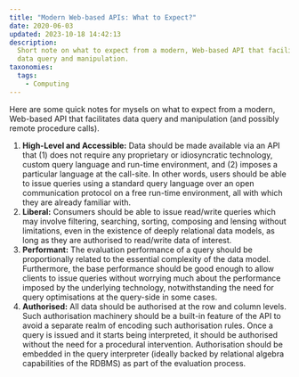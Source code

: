 ```yaml
---
title: "Modern Web-based APIs: What to Expect?"
date: 2020-06-03
updated: 2023-10-18 14:42:13
description:
  Short note on what to expect from a modern, Web-based API that facilitates
  data query and manipulation.
taxonomies:
  tags:
    - Computing
---
```


Here are some quick notes for mysels on what to expect from a modern, Web-based
API that facilitates data query and manipulation (and possibly remote procedure
calls).

<!--more-->

1. **High-Level and Accessible:** Data should be made available via an API that
   (1) does not require any proprietary or idiosyncratic technology, custom
   query language and run-time environment, and (2) imposes a particular
   language at the call-site. In other words, users should be able to issue
   queries using a standard query language over an open communication protocol
   on a free run-time environment, all with which they are already familiar
   with.
2. **Liberal:** Consumers should be able to issue read/write queries which may
   involve filtering, searching, sorting, composing and lensing without
   limitations, even in the existence of deeply relational data models, as long
   as they are authorised to read/write data of interest.
3. **Performant:** The evaluation performance of a query should be
   proportionally related to the essential complexity of the data model.
   Furthermore, the base performance should be good enough to allow clients to
   issue queries without worrying much about the performance imposed by the
   underlying technology, notwithstanding the need for query optimisations at
   the query-side in some cases.
4. **Authorised:** All data should be authorised at the row and column levels.
   Such authorisation machinery should be a built-in feature of the API to avoid
   a separate realm of encoding such authorisation rules. Once a query is issued
   and it starts being interpreted, it should be authorised without the need for
   a procedural intervention. Authorisation should be embedded in the query
   interpreter (ideally backed by relational algebra capabilities of the RDBMS)
   as part of the evaluation process.
